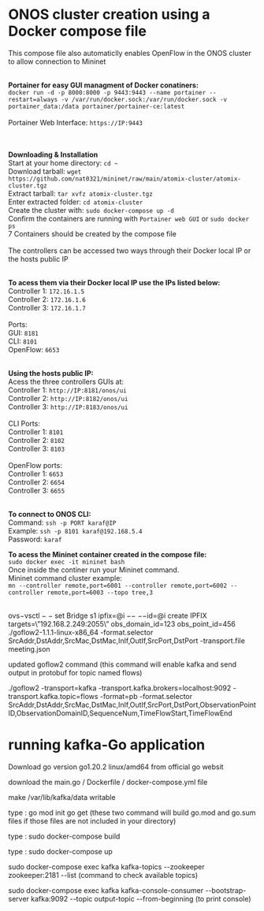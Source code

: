# ONOS cluster creation using a Docker compose file
This compose file also automaticlly enables OpenFlow in the ONOS cluster to allow connection to Mininet
<br /><br />

**Portainer for easy GUI managment of Docker conatiners:**
<br />
`docker run -d -p 8000:8000 -p 9443:9443 --name portainer --restart=always -v /var/run/docker.sock:/var/run/docker.sock -v portainer_data:/data portainer/portainer-ce:latest`
<br /><br />
Portainer Web Interface: `https://IP:9443`

<br /><br />
**Downloading & Installation**
<br />
Start at your home directory: `cd ~`
<br />
Download tarball: `wget https://github.com/nat0321/mininet/raw/main/atomix-cluster/atomix-cluster.tgz`
<br />
Extract tarball: `tar xvfz atomix-cluster.tgz`
<br />
Enter extracted folder: `cd atomix-cluster`
<br />
Create the cluster with: `sudo docker-compose up -d`
<br />
Confirm the containers are running with `Portainer web GUI` or `sudo docker ps`
<br />
7 Containers should be created by the compose file
<br /><br />
The controllers can be accessed two ways through their Docker local IP or the hosts public IP
<br /><br />

**To acess them via their Docker local IP use the IPs listed below:**
<br />
Controller 1: `172.16.1.5`
<br />
Controller 2: `172.16.1.6`
<br />
Controller 3: `172.16.1.7`
<br /><br />
Ports:
<br />
GUI: `8181`
<br />
CLI: `8101`
<br />
OpenFlow: `6653`
<br /><br />

**Using the hosts public IP:**
<br />
Acess the three controllers GUIs at:
<br />
Controller 1: `http://IP:8181/onos/ui`
<br />
Controller 2: `http://IP:8182/onos/ui`
<br />
Controller 3: `http://IP:8183/onos/ui`
<br /><br />
CLI Ports:
<br />
Controller 1: `8101`
<br />
Controller 2: `8102`
<br />
Controller 3: `8103`
<br /><br />
OpenFlow ports:
<br />
Controller 1: `6653`
<br />
Controller 2: `6654`
<br />
Controller 3: `6655`
<br /><br />

**To connect to ONOS CLI:**
<br />
Command: `ssh -p PORT karaf@IP`
<br />
Example: `ssh -p 8101 karaf@192.168.5.4`
<br />
Password: `karaf`
<br />

**To acess the Mininet container created in the compose file:**
<br />
`sudo docker exec -it mininet bash`
<br />
Once inside the continer run your Mininet command.
<br />
Mininet command cluster example:
<br />
`mn --controller remote,port=6001 --controller remote,port=6002 --controller remote,port=6003 --topo tree,3`
<br /><br />

ovs−vsctl − − set Bridge s1 ipfix=@i −− −−id=@i create IPFIX targets=\”192.168.2.249:2055\” obs_domain_id=123 obs_point_id=456
<br />
./goflow2-1.1.1-linux-x86_64 -format.selector SrcAddr,DstAddr,SrcMac,DstMac,InIf,OutIf,SrcPort,DstPort -transport.file meeting.json



updated goflow2 command (this command will enable kafka and send output in protobuf for topic named flows)

./goflow2 -transport=kafka -transport.kafka.brokers=localhost:9092 -transport.kafka.topic=flows -format=pb -format.selector SrcAddr,DstAddr,SrcMac,DstMac,InIf,OutIf,SrcPort,DstPort,ObservationPointID,ObservationDomainID,SequenceNum,TimeFlowStart,TimeFlowEnd

# running kafka-Go application 

Download go version go1.20.2 linux/amd64 from official go websit

download the main.go / Dockerfile / docker-compose.yml file

make /var/lib/kafka/data writable

type : go mod init <project name>
          go get <project name> (these two command will build go.mod and go.sum files if those files are not included in your directory)

type : sudo docker-compose build

type : sudo docker-compose up

sudo docker-compose exec kafka kafka-topics --zookeeper zookeeper:2181 --list (command to check available topics)

sudo docker-compose exec kafka kafka-console-consumer --bootstrap-server kafka:9092 --topic output-topic --from-beginning (to print console)








